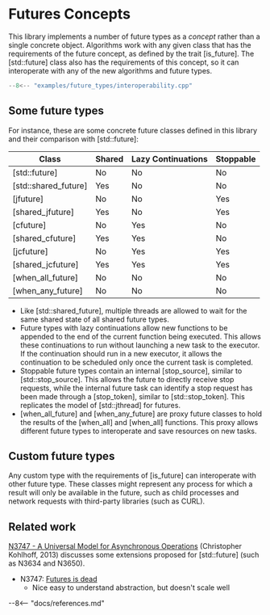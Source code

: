
# Futures Concepts

This library implements a number of future types as a *concept* rather than a single concrete object. Algorithms work with any given class that has the requirements of the future concept, as defined by the trait [is_future]. The [std::future] class also has the requirements of this concept, so it can interoperate with any of the new algorithms and future types.

```cpp
--8<-- "examples/future_types/interoperability.cpp"
```

## Some future types

For instance, these are some concrete future classes defined in this library and their comparison with [std::future]:

| Class                | Shared | Lazy Continuations | Stoppable |
|----------------------|--------|--------------------|-----------|
| [std::future]        | No     | No                 | No        |
| [std::shared_future] | Yes    | No                 | No        |
| [jfuture]            | No     | No                 | Yes       |
| [shared_jfuture]     | Yes    | No                 | Yes       |
| [cfuture]            | No     | Yes                | No        |
| [shared_cfuture]     | Yes    | Yes                | No        |
| [jcfuture]           | No     | Yes                | Yes       |
| [shared_jcfuture]    | Yes    | Yes                | Yes       |
| [when_all_future]    | No     | No                 | No        |
| [when_any_future]    | No     | No                 | No        |

- Like [std::shared_future], multiple threads are allowed to wait for the same shared state of all shared future types. 
- Future types with lazy continuations allow new functions to be appended to the end of the current function being executed. This allows these continuations to run without launching a new task to the executor. If the continuation should run in a new executor, it allows the continuation to be scheduled only once the current task is completed.
- Stoppable future types contain an internal [stop_source], similar to [std::stop_source]. This allows the future to directly receive stop requests, while the internal future task can identify a stop request has been made through a [stop_token], similar to [std::stop_token]. This replicates the model of [std::jthread] for futures.    
- [when_all_future] and [when_any_future] are proxy future classes to hold the results of the [when_all] and [when_all] functions. This proxy allows different future types to interoperate and save resources on new tasks.

## Custom future types

Any custom type with the requirements of [is_future] can interoperate with other future type. These classes might represent any process for which a result will only be available in the future, such as child processes and network requests with third-party libraries (such as CURL).

## Related work

[N3747 - A Universal Model for Asynchronous Operations](http://www.open-std.org/jtc1/sc22/wg21/docs/papers/2013/n3747.pdf) (Christopher Kohlhoff, 2013) discusses some extensions proposed for [std::future] (such as N3634 and N3650).  

- N3747: [Futures is dead](http://www.open-std.org/jtc1/sc22/wg21/docs/papers/2013/n3747.pdf)
  - Nice easy to understand abstraction, but doesn't scale well


--8<-- "docs/references.md"
